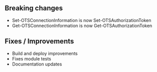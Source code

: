 ## Breaking changes
* Set-OTSConnectionInformation is now Set-OTSAuthorizationToken
* Get-OTSConnectionInformation is now Get-OTSAuthorizationToken

## Fixes / Improvements
* Build and deploy improvements
* Fixes module tests
* Documentation updates